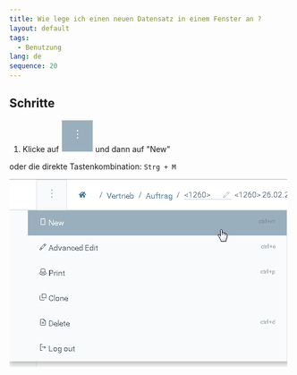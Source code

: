 ```yaml
---
title: Wie lege ich einen neuen Datensatz in einem Fenster an ?
layout: default
tags:
  - Benutzung
lang: de
sequence: 20
---
```



## Schritte

1. Klicke auf ![](assets/Neuen_Datensatz_Webui-4273e.png)
und dann auf "New"

 oder die direkte Tastenkombination: `Strg + M`

 ![](assets/Neuen_Datensatz_Webui-00b0d.png)
